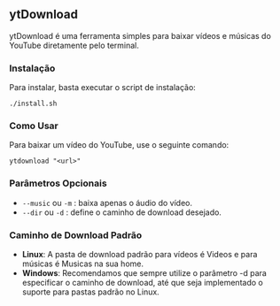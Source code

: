 ## ytDownload
ytDownload é uma ferramenta simples para baixar vídeos e músicas do YouTube diretamente pelo terminal.

### Instalação
Para instalar, basta executar o script de instalação:

```
./install.sh
```
### Como Usar
Para baixar um vídeo do YouTube, use o seguinte comando:

```
ytdownload "<url>"
```

### Parâmetros Opcionais
- `--music` ou `-m` : baixa apenas o áudio do vídeo.
- `--dir` ou `-d` : define o caminho de download desejado.

### Caminho de Download Padrão
- **Linux**: A pasta de download padrão para vídeos é Videos e para músicas é Musicas na sua home.
- **Windows**: Recomendamos que sempre utilize o parâmetro -d para especificar o caminho de download, até que seja implementado o suporte para pastas padrão no Linux.

